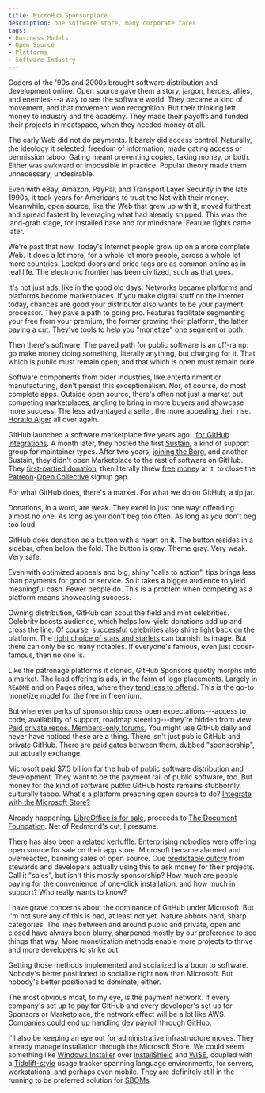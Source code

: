 ```yaml
---
title: MicroHub Sponsorplace
description: one software store, many corporate faces
tags:
- Business Models
- Open Source
- Platforms
- Software Industry
---
```


Coders of the '90s and 2000s brought software distribution and development online.  Open source gave them a story, jargon, heroes, allies, and enemies---a way to see the software world.  They became a kind of movement, and that movement won recognition.  But their thinking left money to industry and the academy.  They made their payoffs and funded their projects in meatspace, when they needed money at all.

The early Web did not do payments.  It barely did access control.  Naturally, the ideology it selected, freedom of information, made gating access or permission taboo.  Gating meant preventing copies, taking money, or both.  Either was awkward or impossible in practice.  Popular theory made them unnecessary, undesirable.

Even with eBay, Amazon, PayPal, and Transport Layer Security in the late 1990s, it took years for Americans to trust the Net with their money.  Meanwhile, open source, like the Web that grew up with it, moved furthest and spread fastest by leveraging what had already shipped.  This was the land-grab stage, for installed base and for mindshare.  Feature fights came later.

We're past that now.  Today's Internet people grow up on a more complete Web.  It does a lot more, for a whole lot more people, across a whole lot more countries.  Locked doors and price tags are as common online as in real life.  The electronic frontier has been civilized, such as that goes.

It's not just ads, like in the good old days.  Networks became platforms and platforms become marketplaces.  If you make digital stuff on the Internet today, chances are good your distributor also wants to be your payment processor.  They pave a path to going pro.  Features facilitate segmenting your free from your premium, the former growing their platform, the latter paying a cut.  They've tools to help you "monetize" one segment or both.

Then there's software.  The paved path for public software is an off-ramp: go make money doing something, literally anything, but charging for it.  That which is public must remain open, and that which is open must remain pure.

Software components from older industries, like entertainment or manufacturing, don't persist this exceptionalism.  Nor, of course, do most complete apps.  Outside open source, there's often not just a market but competing marketplaces, angling to bring in more buyers and showcase more success.  The less advantaged a seller, the more appealing their rise.  [Horatio Alger](https://en.wikipedia.org/wiki/Horatio_Alger) all over again.

GitHub launched a software marketplace five years ago...[for GitHub integrations](https://github.blog/2017-05-22-introducing-github-marketplace-and-more-tools-to-customize-your-workflow/).  A month later, they hosted the first [Sustain](https://sustainoss.org/assets/pdf/SustainOSS-west-2017-report.pdf), a kind of support group for maintainer types.  After two years, [joining the Borg](https://news.microsoft.com/2018/06/04/microsoft-to-acquire-github-for-7-5-billion/), and another Sustain, they didn't open Marketplace to the rest of software on GitHub.  They [first-partied donation](https://github.blog/2019-05-23-announcing-github-sponsors-a-new-way-to-contribute-to-open-source/), then literally threw [free](https://docs.github.com/en/sponsors/getting-started-with-github-sponsors/about-github-sponsors#about-the-github-sponsors-matching-fund) [money](https://docs.github.com/en/sponsors/getting-started-with-github-sponsors/about-github-sponsors#about-github-sponsors) at it, to close the [Patreon](https://www.patreon.com)-[Open Collective](https://www.opencollective.com) signup gap.

For what GitHub does, there's a market.  For what we do on GitHub, a tip jar.

Donations, in a word, are weak.  They excel in just one way: offending almost no one.  As long as you don't beg too often.  As long as you don't beg too loud.

GitHub does donation as a button with a heart on it.  The button resides in a sidebar, often below the fold.  The button is gray.  Theme gray.  Very weak.  Very safe.

Even with optimized appeals and big, shiny "calls to action", tips brings less than payments for good or service.  So it takes a bigger audience to yield meaningful cash.  Fewer people do.  This is a problem when competing as a platform means showcasing success.

Owning distribution, GitHub can scout the field and mint celebrities.  Celebrity boosts audience, which helps low-yield donations add up and cross the line.  Of course, successful celebrities also shine light back on the platform.  The [right choice of stars and starlets](https://stars.github.com/) can burnish its image.  But there can only be so many notables.  If everyone's famous, even just coder-famous, then no one is.

Like the patronage platforms it cloned, GitHub Sponsors quietly morphs into a market.  The lead offering is ads, in the form of logo placements.  Largely in `README` and on Pages sites, where they [tend less to offend](https://feross.org/funding-experiment-recap/).  This is the go-to monetize model for the free in freemium.

But wherever perks of sponsorship cross open expectations---access to code, availability of support, roadmap steering---they're hidden from view.  [Paid private repos.  Members-only forums.](https://github.blog/2022-02-02-new-sponsors-only-repositories-custom-amounts-and-more/)  You might use GitHub daily and never have noticed these are a thing.  There isn't just public GitHub and private GitHub.  There are paid gates between them, dubbed "sponsorship", but actually exchange.

Microsoft paid $7.5 billion for the hub of public software distribution and development.  They want to be the payment rail of public software, too.  But money for the kind of software public GitHub hosts remains stubbornly, culturally taboo.  What's a platform preaching open source to do?  [Integrate with the Microsoft Store?](https://www.pcgamer.com/microsoft-store-u-turn-open-source/)

Already happening.  [LibreOffice is for sale](https://apps.microsoft.com/store/detail/libreoffice/9PB80DCFP83W), proceeds to [The Document Foundation](https://www.documentfoundation.org/).  Net of Redmond's cut, I presume.

There has also been a [related kerfuffle](https://www.pcgamer.com/microsoft-store-u-turn-open-source/).  Enterprising nobodies were offering open source for sale on their app store.  Microsoft became alarmed and overreacted, banning sales of open source.  Cue [predictable outcry](https://sfconservancy.org/blog/2022/jul/07/microsoft-bans-commerical-open-source-in-app-store/) from stewards and developers actually using this to ask money for their projects.  Call it "sales", but isn't this mostly sponsorship?  How much are people paying for the convenience of one-click installation, and how much in support?  Who really wants to know?

I have grave concerns about the dominance of GitHub under Microsoft.  But I'm not sure any of this is bad, at least not yet.  Nature abhors hard, sharp categories.  The lines between and around public and private, open and closed have always been blurry, sharpened mostly by our preference to see things that way.  More monetization methods enable more projects to thrive and more developers to strike out.

Getting those methods implemented and socialized is a boon to software.  Nobody's better positioned to socialize right now than Microsoft.  But nobody's better positioned to dominate, either.

The most obvious moat, to my eye, is the payment network.  If every company's set up to pay for GitHub and every developer's set up for Sponsors or Marketplace, the network effect will be a lot like AWS.  Companies could end up handling dev payroll through GitHub.

I'll also be keeping an eye out for administrative infrastructure moves.  They already manage installation through the Microsoft Store.  We could seem something like [Windows Installer](https://en.wikipedia.org/wiki/Windows_Installer) over [InstallShield](https://en.wikipedia.org/wiki/InstallShield) and [WISE](https://en.wikipedia.org/wiki/Wise_Solutions), coupled with a [Tidelift-style](https://tidelift.com/subscription/how-to-connect-tidelift-with-github) usage tracker spanning language environments, for servers, workstations, and perhaps even mobile.  They are definitely still in the running to be preferred solution for [SBOMs](https://www.whitehouse.gov/briefing-room/presidential-actions/2021/05/12/executive-order-on-improving-the-nations-cybersecurity/).
